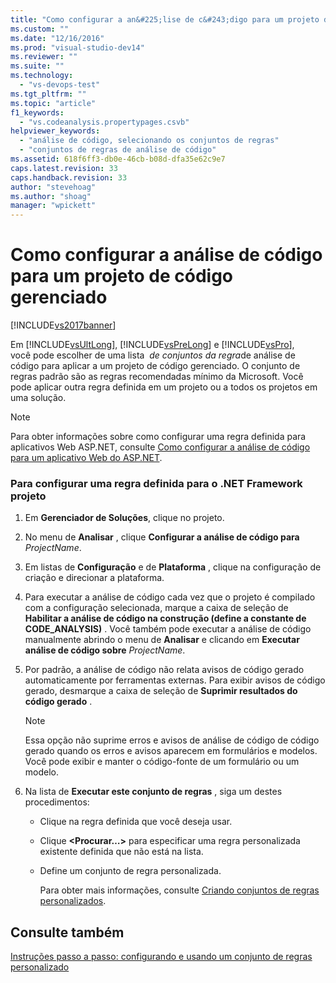 ```yaml
---
title: "Como configurar a an&#225;lise de c&#243;digo para um projeto de c&#243;digo gerenciado | Microsoft Docs"
ms.custom: ""
ms.date: "12/16/2016"
ms.prod: "visual-studio-dev14"
ms.reviewer: ""
ms.suite: ""
ms.technology: 
  - "vs-devops-test"
ms.tgt_pltfrm: ""
ms.topic: "article"
f1_keywords: 
  - "vs.codeanalysis.propertypages.csvb"
helpviewer_keywords: 
  - "análise de código, selecionando os conjuntos de regras"
  - "conjuntos de regras de análise de código"
ms.assetid: 618f6ff3-db0e-46cb-b08d-dfa35e62c9e7
caps.latest.revision: 33
caps.handback.revision: 33
author: "stevehoag"
ms.author: "shoag"
manager: "wpickett"
---
```

# Como configurar a an&#225;lise de c&#243;digo para um projeto de c&#243;digo gerenciado
[!INCLUDE[vs2017banner](../code-quality/includes/vs2017banner.md)]

Em [!INCLUDE[vsUltLong](../code-quality/includes/vsultlong_md.md)], [!INCLUDE[vsPreLong](../code-quality/includes/vsprelong_md.md)] e [!INCLUDE[vsPro](../code-quality/includes/vspro_md.md)], você pode escolher de uma lista  *de conjuntos da regra*de análise de código para aplicar a um projeto de código gerenciado.  O conjunto de regras padrão são as regras recomendadas mínimo da Microsoft.  Você pode aplicar outra regra definida em um projeto ou a todos os projetos em uma solução.  
  
> [!NOTE]
>  Para obter informações sobre como configurar uma regra definida para aplicativos Web ASP.NET, consulte [Como configurar a análise de código para um aplicativo Web do ASP.NET](../code-quality/how-to-configure-code-analysis-for-an-aspnet-web-application.md).  
  
### Para configurar uma regra definida para o .NET Framework projeto  
  
1.  Em **Gerenciador de Soluções**, clique no projeto.  
  
2.  No menu de **Analisar** , clique **Configurar a análise de código para** *ProjectName*.  
  
3.  Em listas de **Configuração** e de **Plataforma** , clique na configuração de criação e direcionar a plataforma.  
  
4.  Para executar a análise de código cada vez que o projeto é compilado com a configuração selecionada, marque a caixa de seleção de **Habilitar a análise de código na construção \(define a constante de CODE\_ANALYSIS\)** .  Você também pode executar a análise de código manualmente abrindo o menu de **Analisar** e clicando em **Executar análise de código sobre** *ProjectName*.  
  
5.  Por padrão, a análise de código não relata avisos de código gerado automaticamente por ferramentas externas.  Para exibir avisos de código gerado, desmarque a caixa de seleção de **Suprimir resultados do código gerado** .  
  
    > [!NOTE]
    >  Essa opção não suprime erros e avisos de análise de código de código gerado quando os erros e avisos aparecem em formulários e modelos.  Você pode exibir e manter o código\-fonte de um formulário ou um modelo.  
  
6.  Na lista de **Executar este conjunto de regras** , siga um destes procedimentos:  
  
    -   Clique na regra definida que você deseja usar.  
  
    -   Clique **\<Procurar…\>** para especificar uma regra personalizada existente definida que não está na lista.  
  
    -   Define um conjunto de regra personalizada.  
  
         Para obter mais informações, consulte [Criando conjuntos de regras personalizados](../code-quality/creating-custom-code-analysis-rule-sets.md).  
  
## Consulte também  
 [Instruções passo a passo: configurando e usando um conjunto de regras personalizado](../code-quality/walkthrough-configuring-and-using-a-custom-rule-set.md)